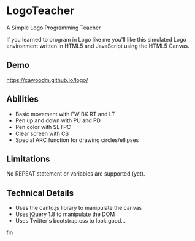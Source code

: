 LogoTeacher
===========

A Simple Logo Programming Teacher

If you learned to program in Logo like me you'll like this simulated Logo environment written in HTML5 and JavaScript using the HTML5 Canvas.

## Demo
https://cawoodm.github.io/logo/

## Abilities
* Basic movement with FW BK RT and LT
* Pen up and down with PU and PD
* Pen color with SETPC 
* Clear screen with CS
* Special ARC function for drawing circles/ellipses

## Limitations
No REPEAT statement or variables are supported (yet).

## Technical Details
* Uses the canto.js library to manipulate the canvas
* Uses jQuery 1.8 to manipulate the DOM
* Uses Twitter's bootstrap.css to look good...

fin
